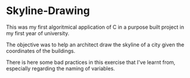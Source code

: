 # Skyline-Drawing

This was my first algoritmical application of C in a purpose built project in my first year of university.

The objective was to help an architect draw the skyline of a city given the coordinates of the buildings.

There is here some bad practices in this exercise that I've learnt from, especially regarding the naming of variables. 

